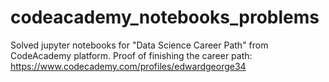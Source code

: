 # codeacademy_notebooks_problems

Solved jupyter notebooks for "Data Science Career Path" from CodeAcademy platform.
Proof of finishing the career path: https://www.codecademy.com/profiles/edwardgeorge34
